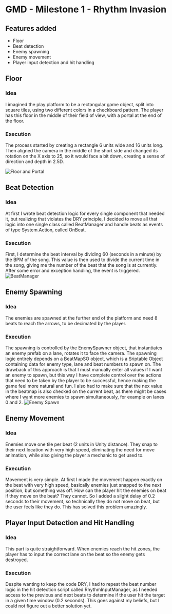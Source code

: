 # GMD - Milestone 1 - Rhythm Invasion

## Features added
* Floor
* Beat detection
* Enemy spawning
* Enemy movement
* Player input detection and hit handling

## Floor

### Idea
I imagined the play platform to be a rectangular game object, split into square tiles, using two different colors in a checkboard pattern. The player has this floor in the middle of their field of view, with a portal at the end of the floor. 

### Execution
The process started by creating a rectangle 6 units wide and 16 units long. Then aligned the camera in the middle of the short side and changed its rotation on the X axis to 25, so it would face a bit down, creating a sense of direction and depth in 2.5D.

![Floor and Portal](./Blog%20Post%20Images/Milestone%201/Floor%20and%20portal.png)

## Beat Detection

### Idea
At first I wrote beat detection logic for every single component that needed it, but realizing that violates the DRY principle, I decided to move all that logic into one single class called BeatManager and handle beats as events of type System.Action<int>, called OnBeat.
### Execution
First, I determine the beat interval by dividing 60 (seconds in a minute) by the BPM of the song. This value is then used to divide the current time in the song, giving me the number of the beat that the song is at currently. After some error and exception handling, the event is triggered.
![BeatManager](./Blog%20Post%20Images/Milestone%201/BeatManager.png)

## Enemy Spawning

### Idea
The enemies are spawned at the further end of the platform and need 8 beats to reach the arrows, to be decimated by the player.
### Execution
The spawning is controlled by the EnemySpawner object, that instantiates an enemy prefab on a lane, rotates it to face the camera. The spawning logic entirely depends on a BeatMapSO object, which is a Sriptable Object containing data for enemy type, lane and beat numbers to spawn on. The drawback of this approach is that I must manually enter all values if I want an enemy to spawn, but this way I have complete control over the actions that need to be taken by the player to be successful, hence making the game feel more natural and fun. I also had to make sure that the nex value in the beatmap is also checked on the current beat, as there might be cases where I want more enemies to spawn simultaneously, for example on lanes 0 and 2.
![Enemy Spawn](./Blog%20Post%20Images/Milestone%201/EnemySpawn.png)

## Enemy Movement

### Idea
Enemies move one tile per beat (2 units in Unity distance). They snap to their next location with very high speed, eliminating the need for move animation, while also giving the player a mechanic to get used to.
### Execution
Movement is very simple. At first I made the movement happen exactly on the beat with very high speed, basically enemies just snapped to the next position, but something was off. How can the player hit the enemies on beat if they move on the beat? They cannot. So I added a slight delay of 0.2 seconds to their movement, so technically they do not move on beat, but the user feels like they do. This has solved this problem amazingly.



## Player Input Detection and Hit Handling

### Idea
This part is quite straightforward. When enemies reach the hit zones, the player has to input the correct lane on the beat so the enemy gets destroyed.
### Execution
Despite wanting to keep the code DRY, I had to repeat the beat number logic in the hit detection script called RhythmInputManager, as I needed access to the previous and next beats to determine if the user hit the target in a given time window (0.2 seconds). This goes against my beliefs, but I could not figure out a better solution yet.

 

